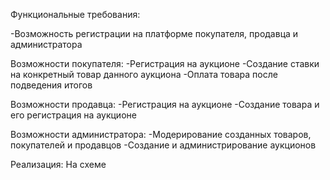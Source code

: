 Функциональные требования:

-Возможность регистрации на платформе покупателя, продавца и администратора

Возможности покупателя:
-Регистрация на аукционе
-Создание ставки на конкретный товар данного аукциона
-Оплата товара после подведения итогов

Возможности продавца:
-Регистрация на аукционе
-Создание товара и его регистрация на аукционе

Возможности администратора:
-Модерирование созданных товаров, покупателей и продавцов
-Создание и администрирование аукционов

Реализация:
На схеме